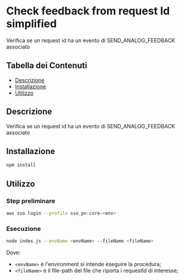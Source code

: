 # Check feedback from request Id simplified
Verifica se un request id ha un evento di SEND_ANALOG_FEEDBACK associato

## Tabella dei Contenuti

- [Descrizione](#descrizione)
- [Installazione](#installazione)
- [Utilizzo](#utilizzo)

## Descrizione

Verifica se un request id ha un evento di SEND_ANALOG_FEEDBACK associato

## Installazione

```bash
npm install
```

## Utilizzo

### Step preliminare

```bash
aws sso login --profile sso_pn-core-<env>
```

### Esecuzione
```bash
node index.js --envName <envName> --fileName <fileName>
```
Dove:
- `<envName>` è l'environment si intende eseguire la procedura;
- `<fileName>` è il file-path del file che riporta i requestId di interesse;